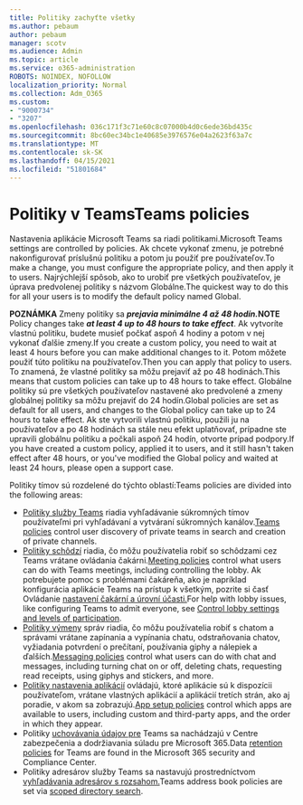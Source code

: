 ```yaml
---
title: Politiky zachyťte všetky
ms.author: pebaum
author: pebaum
manager: scotv
ms.audience: Admin
ms.topic: article
ms.service: o365-administration
ROBOTS: NOINDEX, NOFOLLOW
localization_priority: Normal
ms.collection: Adm_O365
ms.custom:
- "9000734"
- "3207"
ms.openlocfilehash: 036c171f3c71e60c8c07000b4d0c6ede36bd435c
ms.sourcegitcommit: 8bc60ec34bc1e40685e3976576e04a2623f63a7c
ms.translationtype: MT
ms.contentlocale: sk-SK
ms.lasthandoff: 04/15/2021
ms.locfileid: "51801684"
---
```

# <a name="teams-policies"></a><span data-ttu-id="d7ecc-102">Politiky v Teams</span><span class="sxs-lookup"><span data-stu-id="d7ecc-102">Teams policies</span></span>

<span data-ttu-id="d7ecc-103">Nastavenia aplikácie Microsoft Teams sa riadi politikami.</span><span class="sxs-lookup"><span data-stu-id="d7ecc-103">Microsoft Teams settings are controlled by policies.</span></span> <span data-ttu-id="d7ecc-104">Ak chcete vykonať zmenu, je potrebné nakonfigurovať príslušnú politiku a potom ju použiť pre používateľov.</span><span class="sxs-lookup"><span data-stu-id="d7ecc-104">To make a change, you must configure the appropriate policy, and then apply it to users.</span></span> <span data-ttu-id="d7ecc-105">Najrýchlejší spôsob, ako to urobiť pre všetkých používateľov, je úprava predvolenej politiky s názvom Globálne.</span><span class="sxs-lookup"><span data-stu-id="d7ecc-105">The quickest way to do this for all your users is to modify the default policy named Global.</span></span> 

<span data-ttu-id="d7ecc-106">**POZNÁMKA** Zmeny politiky sa **_prejavia minimálne 4 až 48 hodín._**</span><span class="sxs-lookup"><span data-stu-id="d7ecc-106">**NOTE** Policy changes take **_at least 4 up to 48 hours to take effect_**.</span></span> <span data-ttu-id="d7ecc-107">Ak vytvoríte vlastnú politiku, budete musieť počkať aspoň 4 hodiny a potom v nej vykonať ďalšie zmeny.</span><span class="sxs-lookup"><span data-stu-id="d7ecc-107">If you create a custom policy, you need to wait at least 4 hours before you can make additional changes to it.</span></span> <span data-ttu-id="d7ecc-108">Potom môžete použiť túto politiku na používateľov.</span><span class="sxs-lookup"><span data-stu-id="d7ecc-108">Then you can apply that policy to users.</span></span> <span data-ttu-id="d7ecc-109">To znamená, že vlastné politiky sa môžu prejaviť až po 48 hodinách.</span><span class="sxs-lookup"><span data-stu-id="d7ecc-109">This means that custom policies can take up to 48 hours to take effect.</span></span> <span data-ttu-id="d7ecc-110">Globálne politiky sú pre všetkých používateľov nastavené ako predvolené a zmeny globálnej politiky sa môžu prejaviť do 24 hodín.</span><span class="sxs-lookup"><span data-stu-id="d7ecc-110">Global policies are set as default for all users, and changes to the Global policy can take up to 24 hours to take effect.</span></span> <span data-ttu-id="d7ecc-111">Ak ste vytvorili vlastnú politiku, použili ju na používateľov a po 48 hodinách sa stále neu efekt uplatňovať, prípadne ste upravili globálnu politiku a počkali aspoň 24 hodín, otvorte prípad podpory.</span><span class="sxs-lookup"><span data-stu-id="d7ecc-111">If you have created a custom policy, applied it to users, and it still hasn't taken effect after 48 hours, or you've modified the Global policy and waited at least 24 hours, please open a support case.</span></span>

<span data-ttu-id="d7ecc-112">Politiky tímov sú rozdelené do týchto oblastí:</span><span class="sxs-lookup"><span data-stu-id="d7ecc-112">Teams policies are divided into the following areas:</span></span>

- <span data-ttu-id="d7ecc-113">[Politiky služby Teams](https://docs.microsoft.com/MicrosoftTeams/teams-policies) riadia vyhľadávanie súkromných tímov používateľmi pri vyhľadávaní a vytváraní súkromných kanálov.</span><span class="sxs-lookup"><span data-stu-id="d7ecc-113">[Teams policies](https://docs.microsoft.com/MicrosoftTeams/teams-policies) control user discovery of private teams in search and creation of private channels.</span></span>  
- <span data-ttu-id="d7ecc-114">[Politiky schôdzí](https://docs.microsoft.com/microsoftteams/meeting-policies-in-teams) riadia, čo môžu používatelia robiť so schôdzami cez Teams vrátane ovládania čakárni.</span><span class="sxs-lookup"><span data-stu-id="d7ecc-114">[Meeting policies](https://docs.microsoft.com/microsoftteams/meeting-policies-in-teams) control what users can do with Teams meetings, including controlling the lobby.</span></span> <span data-ttu-id="d7ecc-115">Ak potrebujete pomoc s problémami čakáreňa, ako je napríklad konfigurácia aplikácie Teams na prístup k všetkým, pozrite si časť Ovládanie [nastavení čakární a úrovní účasti.](https://docs.microsoft.com/alchemyinsights/bypass-lobby)</span><span class="sxs-lookup"><span data-stu-id="d7ecc-115">For help with lobby issues, like configuring Teams to admit everyone, see [Control lobby settings and levels of participation](https://docs.microsoft.com/alchemyinsights/bypass-lobby).</span></span>
- <span data-ttu-id="d7ecc-116">[Politiky výmeny](https://docs.microsoft.com/microsoftteams/messaging-policies-in-teams) správ riadia, čo môžu používatelia robiť s chatom a správami vrátane zapínania a vypínania chatu, odstraňovania chatov, vyžiadania potvrdení o prečítaní, používania giphy a nálepiek a ďalších.</span><span class="sxs-lookup"><span data-stu-id="d7ecc-116">[Messaging policies](https://docs.microsoft.com/microsoftteams/messaging-policies-in-teams) control what users can do with chat and messages, including turning chat on or off, deleting chats, requesting read receipts, using giphys and stickers, and more.</span></span>
- <span data-ttu-id="d7ecc-117">[Politiky nastavenia aplikácií](https://docs.microsoft.com/MicrosoftTeams/teams-app-setup-policies) ovládajú, ktoré aplikácie sú k dispozícii používateľom, vrátane vlastných aplikácií a aplikácií tretích strán, ako aj poradie, v akom sa zobrazujú.</span><span class="sxs-lookup"><span data-stu-id="d7ecc-117">[App setup policies](https://docs.microsoft.com/MicrosoftTeams/teams-app-setup-policies) control which apps are available to users, including custom and third-party apps, and the order in which they appear.</span></span>  
- <span data-ttu-id="d7ecc-118">Politiky [uchovávania údajov pre](https://docs.microsoft.com/microsoftteams/retention-policies) Teams sa nachádzajú v Centre zabezpečenia a dodržiavania súladu pre Microsoft 365.</span><span class="sxs-lookup"><span data-stu-id="d7ecc-118">Data [retention policies](https://docs.microsoft.com/microsoftteams/retention-policies) for Teams are found in the Microsoft 365 security and Compliance Center.</span></span>
- <span data-ttu-id="d7ecc-119">Politiky adresárov služby Teams sa nastavujú prostredníctvom [vyhľadávania adresárov s rozsahom.](https://docs.microsoft.com/MicrosoftTeams/teams-scoped-directory-search)</span><span class="sxs-lookup"><span data-stu-id="d7ecc-119">Teams address book policies are set via [scoped directory search](https://docs.microsoft.com/MicrosoftTeams/teams-scoped-directory-search).</span></span>